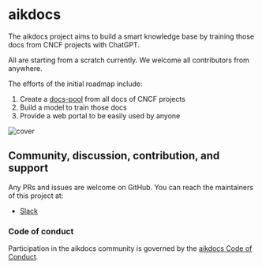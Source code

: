 # aikdocs

The aikdocs project aims to build a smart knowledge base by training those docs from CNCF projects with ChatGPT.

All are starting from a scratch currently. We welcome all contributors from anywhere.

The efforts of the initial roadmap include:

1. Create a [docs-pool](./pool/README.md) from all docs of CNCF projects
1. Build a model to train those docs
1. Provide a web portal to be easily used by anyone

![cover](./images/aikdocs.jpg)

## Community, discussion, contribution, and support

Any PRs and issues are welcome on GitHub. You can reach the maintainers of this project at:

- [Slack](https://app.slack.com/huddle/T08PSQ7BQ/C05H1HQJGEB)

### Code of conduct

Participation in the aikdocs community is governed by the [aikdocs Code of Conduct](code-of-conduct.md).

